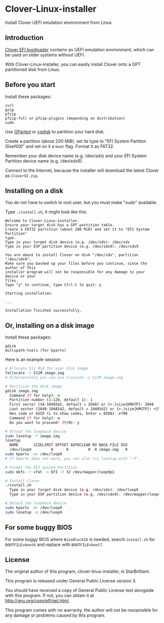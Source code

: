 Clover-Linux-installer
======================

Install Clover UEFI emulation environment from Linux

## Introduction

[Clover EFI bootloader](https://clover-wiki.zetam.org/Home) contains an UEFI emulation environment, which can be used on older systems without UEFI.

With Clover-Linux-installer, you can easily install Clover onto a GPT partitioned disk from Linux.

## Before you start

Install these packages:

```
curl
gzip
p7zip
p7zip-full or p7zip-plugins (depending on distribution)
sudo
```

Use [GParted](http://gparted.org/) or [cgdisk](http://www.rodsbooks.com/gdisk/) to partition your hard disk.

Create a partition (about 200 MiB), set its type to "EFI System Partiton (0xef00)" and set on it a `boot` flag. Format it as FAT32.

Remember your disk device name (e.g. /dev/sdx) and your EFI System Partition device name (e.g. /dev/sdx9).

Connect to the Internet, because the installer will download the latest Clover as `CloverV2.zip`.

## Installing on a disk

You do not have to switch to root user, but you must make "sudo" available.

Type `./install.sh`, it might look like this:

```
Welcome to Clover-Linux-installer.
Ensure your target disk has a GPT partition table.
Create a FAT32 partition (about 200 MiB) and set it to "EFI System Partition"
type.
Type in your target disk device (e.g. /dev/sdx): /dev/sdx
Type in your ESP partition device (e.g. /dev/sdx9): /dev/sdx9

You are about to install Clover on disk "/dev/sdx", partition "/dev/sdx9".
Make sure you backed up your files before you continue, since the author of this
installer program will not be responsible for any damage to your device or your
files.
Type "y" to continue, type Ctrl-C to quit: y

Starting installation.

...

Installation finished successfully.
```

## Or, installing on a disk image

Install these packages:

```
gdisk
multipath-tools (for kpartx)
```

Here is an example session:

```bash
# Allocate 512 MiB for your disk image
fallocate -l 512M image.img
# Alternatively you can use truncate -s 512M image.img

# Partition the disk image
gdisk image.img
  Command (? for help): n
  Partition number (1-128, default 1): 1
  First sector (34-1048542, default = 2048) or {+-}size{KMGTP}: 2048
  Last sector (2048-1048542, default = 1048542) or {+-}size{KMGTP}: +256M
  Hex code or GUID (L to show codes, Enter = 8300): ef00
  Command (? for help): w
  Do you want to proceed? (Y/N): y

# Attach the loopback device
sudo losetup -f image.img
losetup
  NAME       SIZELIMIT OFFSET AUTOCLEAR RO BACK-FILE DIO
  /dev/loop9         0      0         0  0 image.img   0
sudo kpartx -av /dev/loop9
# If kpartx does not work, you can also try losetup with "-P".

# Format the EFI System Partition
sudo mkfs -t vfat -n EFI -F 32 /dev/mapper/loop9p1

# Install Clover
./install.sh
  Type in your target disk device (e.g. /dev/sdx): /dev/loop9
  Type in your ESP partition device (e.g. /dev/sdx9): /dev/mapper/loop9p1

# Detach the loopback device
sudo kpartx -dv /dev/loop9
sudo losetup -d /dev/loop9
```


## For some buggy BIOS

For some buggy BIOS where `BiosBlockIO` is needed, search `install.sh` for `BOOTFILE=boot6` and replace with `BOOTFILE=boot7`.


## License

The original author of this program, clover-linux-installer, is StarBrilliant.

This program is released under General Public License version 3.

You should have received a copy of General Public License text alongside with this program. If not, you can obtain it at <http://gnu.org/copyleft/gpl.html>.

This program comes with no warranty, the author will not be resopnsible for any damage or problems caused by this program.
